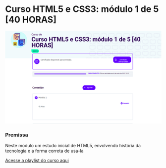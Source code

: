 # Curso HTML5 e CSS3: módulo 1 de 5 [40 HORAS]

<img src="./modulo1.png" />

### Premissa
Neste modulo um estudo inicial de HTML5, envolvendo história da tecnologia e a forma correta de usa-la

<a href="https://www.youtube.com/watch?v=Ejkb_YpuHWs&list=PLHz_AreHm4dkZ9-atkcmcBaMZdmLHft8n" target="_blank">Acesse a playlist do curso aqui</a>
